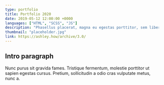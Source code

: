 ```yaml
---
type: portfolio
title: Portfolio 2020
date: 2019-05-12 12:00:00 +0000
languages: ["HTML", "SCSS", "JS"]
description: "Phasellus placerat, magna eu egestas porttitor, sem libero egestas diam, eu ultrices mauris lorem in diam."
thumbnail: "placeholder.jpg"
link: https://ashley.how/archive/3.0/
---
```

## Intro paragraph

Nunc purus sit gravida fames. Tristique fermentum, molestie porttitor ut sapien egestas cursus. Pretium, sollicitudin a odio cras vulputate metus, nunc a.

